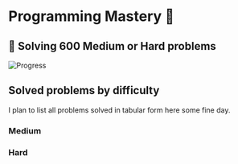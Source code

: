 # Programming Mastery :punch:

## :goal_net:  Solving 600 Medium or Hard problems 

![Progress](https://progress-bar.dev/27/?scale=600&title=InterviewGod&width=500&color=babaca&suffix=+problems+solved)

## Solved problems by difficulty
I plan to list all problems solved in tabular form here some fine day.

### Medium

### Hard

